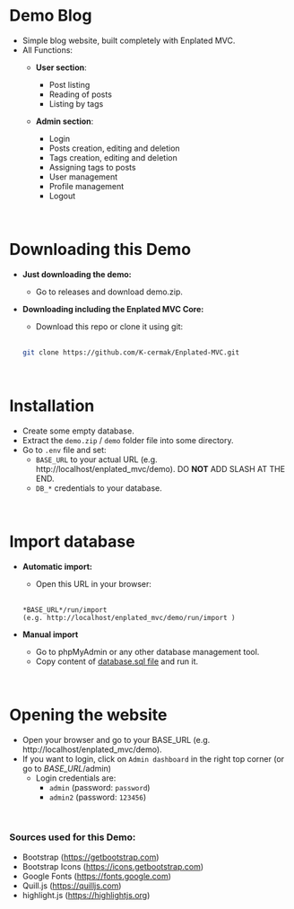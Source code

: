# Demo Blog

- Simple blog website, built completely with Enplated MVC.
- All Functions:
    - **User section**:
        - Post listing
        - Reading of posts
        - Listing by tags 

    - **Admin section**:
        - Login
        - Posts creation, editing and deletion
        - Tags creation, editing and deletion
        - Assigning tags to posts
        - User management
        - Profile management
        - Logout

<br/>

# Downloading this Demo
- **Just downloading the demo:**
    - Go to releases and download demo.zip.

- **Downloading including the Enplated MVC Core:**
    - Download this repo or clone it using git:
    <br><br>
    ```bash
    git clone https://github.com/K-cermak/Enplated-MVC.git
    ```

<br/>

# Installation
- Create some empty database.
- Extract the `demo.zip` / `demo` folder file into some directory.
- Go to `.env` file and set:
    - `BASE_URL` to your actual URL (e.g. http://localhost/enplated_mvc/demo). DO **NOT** ADD SLASH AT THE END.
    - `DB_*` credentials to your database.

<br/>

# Import database
- **Automatic import:**
    - Open this URL in your browser:
    <br><br>
    ```
    *BASE_URL*/run/import
    (e.g. http://localhost/enplated_mvc/demo/run/import )
    ```

- **Manual import**
    - Go to phpMyAdmin or any other database management tool.
    - Copy content of <a href="https://github.com/K-cermak/Enplated-MVC/blob/main/demo/database.sql" target="_blank">database.sql file</a> and run it.

<br/>

# Opening the website
- Open your browser and go to your BASE_URL (e.g. http://localhost/enplated_mvc/demo).
- If you want to login, click on `Admin dashboard` in the right top corner (or go to *BASE_URL*/admin)
    - Login credentials are:
        - `admin` (password: `password`)
        - `admin2` (password: `123456`)

<br/>

### Sources used for this Demo:
- Bootstrap (https://getbootstrap.com)
- Bootstrap Icons (https://icons.getbootstrap.com)
- Google Fonts (https://fonts.google.com)
- Quill.js (https://quilljs.com)
- highlight.js (https://highlightjs.org)